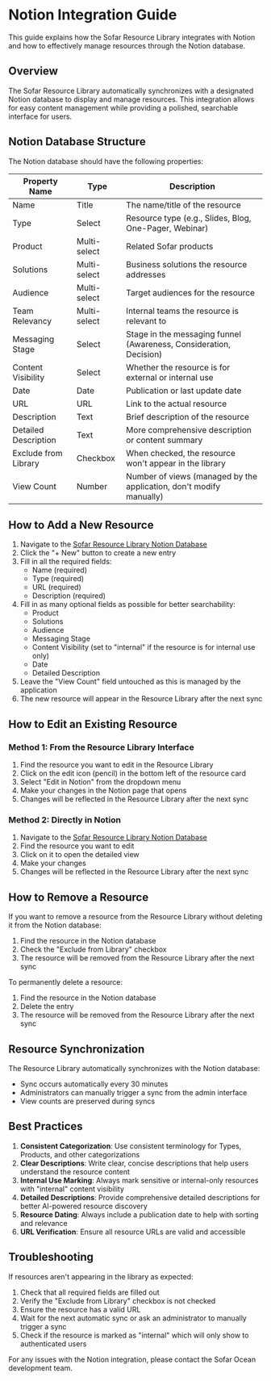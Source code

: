 # Notion Integration Guide

This guide explains how the Sofar Resource Library integrates with Notion and how to effectively manage resources through the Notion database.

## Overview

The Sofar Resource Library automatically synchronizes with a designated Notion database to display and manage resources. This integration allows for easy content management while providing a polished, searchable interface for users.

## Notion Database Structure

The Notion database should have the following properties:

| Property Name | Type | Description |
|---------------|------|-------------|
| Name | Title | The name/title of the resource |
| Type | Select | Resource type (e.g., Slides, Blog, One-Pager, Webinar) |
| Product | Multi-select | Related Sofar products |
| Solutions | Multi-select | Business solutions the resource addresses |
| Audience | Multi-select | Target audiences for the resource |
| Team Relevancy | Multi-select | Internal teams the resource is relevant to |
| Messaging Stage | Select | Stage in the messaging funnel (Awareness, Consideration, Decision) |
| Content Visibility | Select | Whether the resource is for external or internal use |
| Date | Date | Publication or last update date |
| URL | URL | Link to the actual resource |
| Description | Text | Brief description of the resource |
| Detailed Description | Text | More comprehensive description or content summary |
| Exclude from Library | Checkbox | When checked, the resource won't appear in the library |
| View Count | Number | Number of views (managed by the application, don't modify manually) |

## How to Add a New Resource

1. Navigate to the [Sofar Resource Library Notion Database](https://www.notion.so/sofarocean/1ac8ff95945081eda6d6d0538f2eed87?v=1ac8ff9594508161bf7c000c0d182979&pvs=4)
2. Click the "+ New" button to create a new entry
3. Fill in all the required fields:
   - Name (required)
   - Type (required)
   - URL (required)
   - Description (required)
4. Fill in as many optional fields as possible for better searchability:
   - Product
   - Solutions
   - Audience
   - Messaging Stage
   - Content Visibility (set to "internal" if the resource is for internal use only)
   - Date
   - Detailed Description
5. Leave the "View Count" field untouched as this is managed by the application
6. The new resource will appear in the Resource Library after the next sync

## How to Edit an Existing Resource

### Method 1: From the Resource Library Interface
1. Find the resource you want to edit in the Resource Library
2. Click on the edit icon (pencil) in the bottom left of the resource card
3. Select "Edit in Notion" from the dropdown menu
4. Make your changes in the Notion page that opens
5. Changes will be reflected in the Resource Library after the next sync

### Method 2: Directly in Notion
1. Navigate to the [Sofar Resource Library Notion Database](https://www.notion.so/sofarocean/1ac8ff95945081eda6d6d0538f2eed87?v=1ac8ff9594508161bf7c000c0d182979&pvs=4)
2. Find the resource you want to edit
3. Click on it to open the detailed view
4. Make your changes
5. Changes will be reflected in the Resource Library after the next sync

## How to Remove a Resource

If you want to remove a resource from the Resource Library without deleting it from the Notion database:

1. Find the resource in the Notion database
2. Check the "Exclude from Library" checkbox
3. The resource will be removed from the Resource Library after the next sync

To permanently delete a resource:

1. Find the resource in the Notion database
2. Delete the entry
3. The resource will be removed from the Resource Library after the next sync

## Resource Synchronization

The Resource Library automatically synchronizes with the Notion database:

- Sync occurs automatically every 30 minutes
- Administrators can manually trigger a sync from the admin interface
- View counts are preserved during syncs

## Best Practices

1. **Consistent Categorization**: Use consistent terminology for Types, Products, and other categorizations
2. **Clear Descriptions**: Write clear, concise descriptions that help users understand the resource content
3. **Internal Use Marking**: Always mark sensitive or internal-only resources with "internal" content visibility
4. **Detailed Descriptions**: Provide comprehensive detailed descriptions for better AI-powered resource discovery
5. **Resource Dating**: Always include a publication date to help with sorting and relevance
6. **URL Verification**: Ensure all resource URLs are valid and accessible

## Troubleshooting

If resources aren't appearing in the library as expected:

1. Check that all required fields are filled out
2. Verify the "Exclude from Library" checkbox is not checked
3. Ensure the resource has a valid URL
4. Wait for the next automatic sync or ask an administrator to manually trigger a sync
5. Check if the resource is marked as "internal" which will only show to authenticated users

For any issues with the Notion integration, please contact the Sofar Ocean development team.